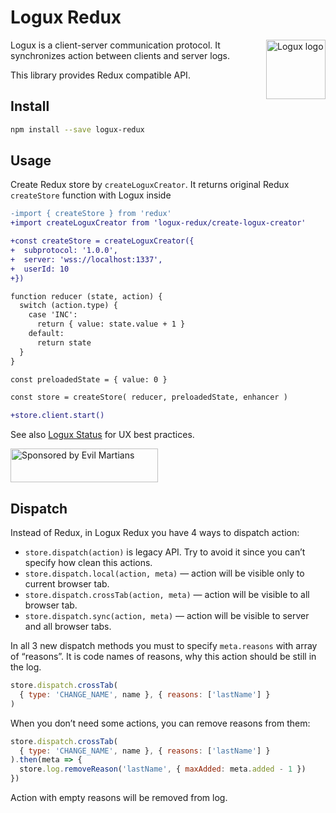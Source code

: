 # Logux Redux

<img align="right" width="95" height="95" title="Logux logo"
     src="https://cdn.rawgit.com/logux/logux/master/logo.svg">

Logux is a client-server communication protocol. It synchronizes action
between clients and server logs.

This library provides Redux compatible API.

## Install

```sh
npm install --save logux-redux
```

## Usage

Create Redux store by `createLoguxCreator`. It returns original Redux `createStore` function with Logux inside

```diff js
-import { createStore } from 'redux'
+import createLoguxCreator from 'logux-redux/create-logux-creator'

+const createStore = createLoguxCreator({
+  subprotocol: '1.0.0',
+  server: 'wss://localhost:1337',
+  userId: 10
+})

function reducer (state, action) {
  switch (action.type) {
    case 'INC':
      return { value: state.value + 1 }
    default:
      return state
  }
}

const preloadedState = { value: 0 }

const store = createStore( reducer, preloadedState, enhancer )

+store.client.start()
```

See also [Logux Status] for UX best practices.

[Logux Status]: https://github.com/logux/logux-status

<a href="https://evilmartians.com/?utm_source=logux-redux">
  <img src="https://evilmartians.com/badges/sponsored-by-evil-martians.svg"
       alt="Sponsored by Evil Martians" width="236" height="54">
</a>

## Dispatch

Instead of Redux, in Logux Redux you have 4 ways to dispatch action:

* `store.dispatch(action)` is legacy API. Try to avoid it since you can’t
  specify how clean this actions.
* `store.dispatch.local(action, meta)` — action will be visible only to current
  browser tab.
* `store.dispatch.crossTab(action, meta)` — action will be visible
  to all browser tab.
* `store.dispatch.sync(action, meta)` — action will be visible to server
  and all browser tabs.

In all 3 new dispatch methods you must to specify `meta.reasons` with array
of “reasons”. It is code names of reasons, why this action should be still
in the log.

```js
store.dispatch.crossTab(
  { type: 'CHANGE_NAME', name }, { reasons: ['lastName'] }
)
```

When you don’t need some actions, you can remove reasons from them:

```js
store.dispatch.crossTab(
  { type: 'CHANGE_NAME', name }, { reasons: ['lastName'] }
).then(meta => {
  store.log.removeReason('lastName', { maxAdded: meta.added - 1 })
})
```

Action with empty reasons will be removed from log.
